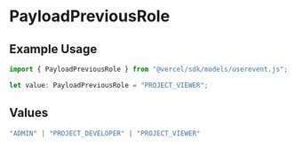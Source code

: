 # PayloadPreviousRole

## Example Usage

```typescript
import { PayloadPreviousRole } from "@vercel/sdk/models/userevent.js";

let value: PayloadPreviousRole = "PROJECT_VIEWER";
```

## Values

```typescript
"ADMIN" | "PROJECT_DEVELOPER" | "PROJECT_VIEWER"
```